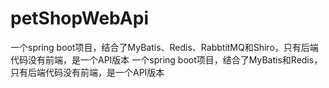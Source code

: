 # petShopWebApi
一个spring boot项目，结合了MyBatis、Redis、RabbtitMQ和Shiro，只有后端代码没有前端，是一个API版本   一个spring boot项目，结合了MyBatis和Redis，只有后端代码没有前端，是一个API版本  
